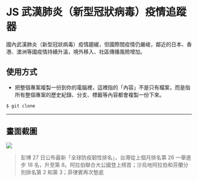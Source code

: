 # JS 武漢肺炎（新型冠狀病毒）疫情追蹤器

國內武漢肺炎（新型冠狀病毒）疫情趨緩，但國際間疫情仍嚴峻，鄰近的日本、香港、澳洲等國疫情持續升溫，境外移入、社區傳播風險增加。

## 使用方式
- 把整個專案複製一份到你的電腦裡，這裡指的「內容」不是只有檔案，而是指所有整個專案的歷史紀錄、分支、標籤等內容都會複製一份下來。
```sh
$ git clone
```

----

## 畫面截圖
![](https://i.imgur.com/KUuMos6.png)
> 彭博 27 日公布最新「全球防疫韌性排名」，台灣從上個月排名第 26 一舉進步 18 名，升至第 8。阿拉伯聯合大公國登上榜首；沙烏地阿拉伯和芬蘭分別排名第 2 和第 3；菲律賓再次墊底